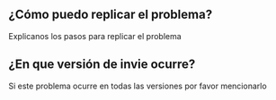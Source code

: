 ## ¿Cómo puedo replicar el problema?
Explicanos los pasos para replicar el problema

## ¿En que versión de invie ocurre?
Si este problema ocurre en todas las versiones por favor mencionarlo
